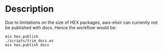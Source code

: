 # Description
Due to limitations on the size of HEX packages, aws-elixir can currently not be published with docs.
Hence the workflow would be:
```shell
mix hex.publish
./scripts/trim_docs.ex
mix hex.publish docs
```
